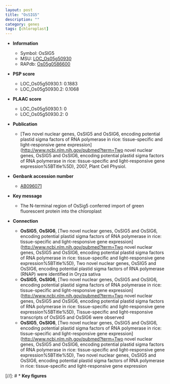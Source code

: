 ```yaml
---
layout: post
title: "OsSIG5"
description: ""
category: genes
tags: [chloroplast]
---
```


* **Information**  
    + Symbol: OsSIG5  
    + MSU: [LOC_Os05g50930](http://rice.plantbiology.msu.edu/cgi-bin/ORF_infopage.cgi?orf=LOC_Os05g50930)  
    + RAPdb: [Os05g0586600](http://rapdb.dna.affrc.go.jp/viewer/gbrowse_details/irgsp1?name=Os05g0586600)  

* **PSP score**  
    + LOC_Os05g50930.1: 0.1883 
    + LOC_Os05g50930.2: 0.1068 

* **PLAAC score**  
    + LOC_Os05g50930.1: 0 
    + LOC_Os05g50930.2: 0 

* **Publication**  
    + [Two novel nuclear genes, OsSIG5 and OsSIG6, encoding potential plastid sigma factors of RNA polymerase in rice: tissue-specific and light-responsive gene expression](http://www.ncbi.nlm.nih.gov/pubmed?term=Two novel nuclear genes, OsSIG5 and OsSIG6, encoding potential plastid sigma factors of RNA polymerase in rice: tissue-specific and light-responsive gene expression%5BTitle%5D), 2007, Plant Cell Physiol.

* **Genbank accession number**  
    + [AB096071](http://www.ncbi.nlm.nih.gov/nuccore/AB096071)

* **Key message**  
    + The N-terminal region of OsSig5 conferred import of green fluorescent protein into the chloroplast

* **Connection**  
    + __OsSIG5__, __OsSIG6__, [Two novel nuclear genes, OsSIG5 and OsSIG6, encoding potential plastid sigma factors of RNA polymerase in rice: tissue-specific and light-responsive gene expression](http://www.ncbi.nlm.nih.gov/pubmed?term=Two novel nuclear genes, OsSIG5 and OsSIG6, encoding potential plastid sigma factors of RNA polymerase in rice: tissue-specific and light-responsive gene expression%5BTitle%5D), Two novel nuclear genes, OsSIG5 and OsSIG6, encoding potential plastid sigma factors of RNA polymerase (RNAP) were identified in Oryza sativa
    + __OsSIG5__, __OsSIG6__, [Two novel nuclear genes, OsSIG5 and OsSIG6, encoding potential plastid sigma factors of RNA polymerase in rice: tissue-specific and light-responsive gene expression](http://www.ncbi.nlm.nih.gov/pubmed?term=Two novel nuclear genes, OsSIG5 and OsSIG6, encoding potential plastid sigma factors of RNA polymerase in rice: tissue-specific and light-responsive gene expression%5BTitle%5D), Tissue-specific and light-responsive transcripts of OsSIG5 and OsSIG6 were observed
    + __OsSIG5__, __OsSIG6__, [Two novel nuclear genes, OsSIG5 and OsSIG6, encoding potential plastid sigma factors of RNA polymerase in rice: tissue-specific and light-responsive gene expression](http://www.ncbi.nlm.nih.gov/pubmed?term=Two novel nuclear genes, OsSIG5 and OsSIG6, encoding potential plastid sigma factors of RNA polymerase in rice: tissue-specific and light-responsive gene expression%5BTitle%5D), Two novel nuclear genes, OsSIG5 and OsSIG6, encoding potential plastid sigma factors of RNA polymerase in rice: tissue-specific and light-responsive gene expression

[//]: # * **Key figures**  


